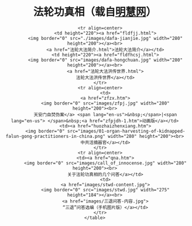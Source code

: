<div align="center">

# 法轮功真相（载自<a href="links.htm">明慧网</a>）

<table border="0" width="700" id="table1" height="678">

		<tr align=center>
			<td height="220"><a href="fldfjj.html">
			<img border="0" src="./images/dafa-jianjie.jpg" width="280" height="200"></a><br>
			<a href="法轮大法简介.html">法轮大法简介</a></td>
			<td height="220"><a href="fldfhcsj.html">
			<img border="0" src="images/dafa-hongchuan.jpg" width="280" height="200"></a><br>
			<a href="法轮大法洪传世界.html">
			法轮大法洪传世界</a></td>
		</tr>
		<tr align=center>
			<td>
			<a href="zfzx.htm">
			<img border="0" src="images/zfpj.jpg" width="280" height="200"><br>
			天安门自焚伪案</a> <span lang="en-us">&nbsp;</span>|<span lang="en-us"> </span>&nbsp;<a href="zfpjdh-1.htm">动画版</a></td>
			<td><a href="huozhaizhenxiang.htm">
			<img border="0" src="images/01-organ-harvesting-of-kidnapped-falun-gong-practitioners-in-china.png" width="280" height="200"><br>
			中共活摘器官</a></td>
		</tr>
		<tr align=center>
			<td><a href="qna.htm">
			<img border="0" src="images/call_of_innocense.jpg" width="280" height="200"><br>
			关于法轮功真相的几个问答</a></td>
			<td>
			<a href="images/stwd-content.jpg">
			<img border="0" src="images/stwd.jpg" width="275" height="184"></a><br>
			<a href="images/三退问答-内容.jpg">
			“三退”问答选编（手机图片版）</a></td>
		</tr>
	</table>
</div>
